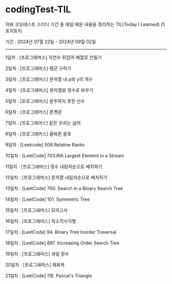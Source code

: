 # codingTest-TIL
자바 코딩테스트 스터디 기간 중 매일 배운 내용을 정리하는 TIL(Today I Learned) 리포지토리 

기간 : 2024년 07월 22일 - 2024년 09월 02일 

---

1일차 : [프로그래머스] 자연수 뒤집어 배열로 만들기

2일차 : [프로그래머스] 평균 구하기

3일차 : [프로그래머스] 문자열 내 p와 y의 개수

4일차 : [프로그래머스] 문자열을 정수로 바꾸기

5일차 : [프로그래머스] 완주하지 못한 선수

6일차 : [프로그래머스] 폰켓몬

7일차 : [프로그래머스] 같은 숫자는 싫어

8일차 : [프로그래머스] 올바른 괄호 

9일차 : [Leetcode] 506.Relative Ranks 

10일차 : [LeetCode] 703.Kth Largest Element in a Stream

11일차 : [프로그래머스] 정수 내림차순으로 배치하기 

12일차 : [프로그래머스] 문자열 내림차순으로 배치하기 

13일차 : [LeetCode] 700. Search in a Binary Search Tree

14일차 : [LeetCode] 101. Symmetric Tree

15일차 : [프로그래머스] 모의고사

16일차 : [프로그래머스] 최소직사각형 

17일차 : [LeetCode] 94. Binary Tree Inorder Traversal

18일차 : [LeetCode] 897. Increasing Order Search Tree

19일차 : [프로그래머스] 과일 장수

20일차 : [프로그래머스] 체육복 

21일차 : [LeetCode] 118. Pascal's Triangle


